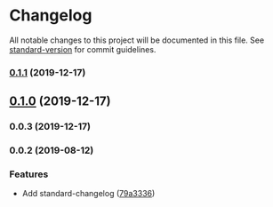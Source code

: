 # Changelog

All notable changes to this project will be documented in this file. See [standard-version](https://github.com/conventional-changelog/standard-version) for commit guidelines.

### [0.1.1](https://github.com/mitevpi/metavue/compare/v0.1.0...v0.1.1) (2019-12-17)

## [0.1.0](https://github.com/mitevpi/metavue/compare/v0.0.3...v0.1.0) (2019-12-17)

### 0.0.3 (2019-12-17)

### 0.0.2 (2019-08-12)


### Features

* Add standard-changelog ([79a3336](https://github.com/mitevpi/node-module-template/commit/79a3336))
